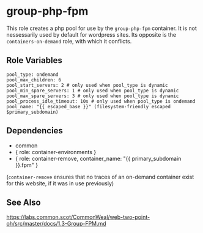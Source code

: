 group-php-fpm
=========

This role creates a php pool for use by the `group-php-fpm` container. It is not nessessarily used by default for wordpress sites. Its opposite is the `containers-on-demand` role, with which it conflicts.

Role Variables
--------------

    pool_type: ondemand
    pool_max_children: 6
    pool_start_servers: 2 # only used when pool_type is dynamic
    pool_min_spare_servers: 1 # only used when pool_type is dynamic
    pool_max_spare_servers: 3 # only used when pool_type is dynamic
    pool_process_idle_timeout: 10s # only used when pool_type is ondemand
    pool_name: "{{ escaped_base }}" (filesystem-friendly escaped $primary_subdomain)

Dependencies
------------
  - common
  - { role: container-environments }
  - { role: container-remove, container_name: "{{ primary_subdomain }}.fpm" }

(`container-remove` ensures that no traces of an on-demand container exist for this website, if it was in use previously)

See Also
----
https://labs.common.scot/CommonWeal/web-two-point-oh/src/master/docs/1.3-Group-FPM.md